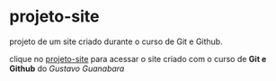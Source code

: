 # projeto-site
projeto de um site criado durante o curso de Git e Github.

clique no [projeto-site](https://miguelvieira-pixel.github.io/projeto-site/) para acessar o site criado com o curso de **Git e Github** do *Gustavo Guanabara* 

